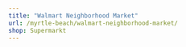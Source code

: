 ```yaml
---
title: "Walmart Neighborhood Market"
url: /myrtle-beach/walmart-neighborhood-market/
shop: Supermarkt
---
```

